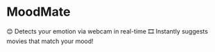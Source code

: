 # MoodMate
😊 Detects your emotion via webcam in real-time 🎞️ Instantly suggests movies that match your mood!
